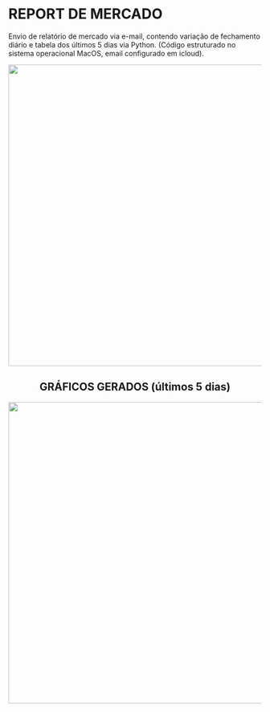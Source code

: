 # REPORT DE MERCADO
Envio de relatório de mercado via e-mail, contendo variação de fechamento diário e tabela dos últimos 5 dias via Python. (Código estruturado no sistema operacional MacOS, email configurado em icloud).

<div align="center">
<img src="https://github.com/user-attachments/assets/82ac172a-e3db-4ce7-b547-b66900f0f840" width="600px" />     

## GRÁFICOS GERADOS (últimos 5 dias)
<img src="https://github.com/user-attachments/assets/7078cf1e-fcd0-4ded-88c2-e0e475e40c12" width="600px" />  
</div> 
